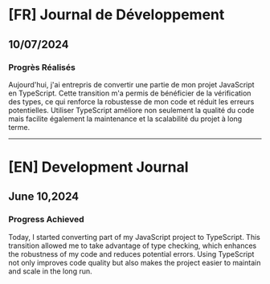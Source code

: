 # [FR] Journal de Développement

## 10/07/2024

### Progrès Réalisés

Aujourd'hui, j'ai entrepris de convertir une partie de mon projet JavaScript en TypeScript. Cette transition m'a permis de bénéficier de la vérification des types, ce qui renforce la robustesse de mon code et réduit les erreurs potentielles. Utiliser TypeScript améliore non seulement la qualité du code mais facilite également la maintenance et la scalabilité du projet à long terme.

---

# [EN] Development Journal

## June 10,2024

### Progress Achieved

Today, I started converting part of my JavaScript project to TypeScript. This transition allowed me to take advantage of type checking, which enhances the robustness of my code and reduces potential errors. Using TypeScript not only improves code quality but also makes the project easier to maintain and scale in the long run.
